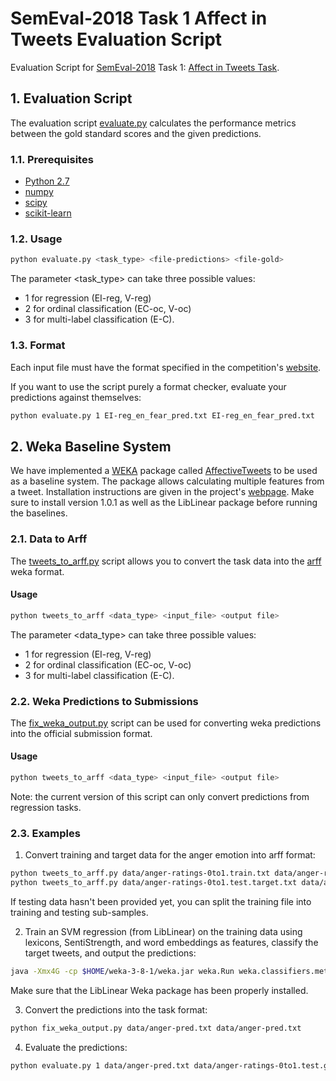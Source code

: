 # SemEval-2018 Task 1 Affect in Tweets Evaluation Script
Evaluation Script for [SemEval-2018](http://alt.qcri.org/semeval2018/) Task 1: [Affect in Tweets Task](http://www.saifmohammad.com/WebPages/affectintweets.htm).  


## 1. Evaluation Script
The evaluation script [evaluate.py](evaluate.py) calculates the performance metrics between the gold standard scores and the given predictions. 


### 1.1. Prerequisites
* [Python 2.7](https://www.python.org/download/releases/2.7/)
* [numpy](http://www.numpy.org/)
* [scipy](http://www.scipy.org/)
* [scikit-learn](http://scikit-learn.org)
### 1.2. Usage


 ```bash
python evaluate.py <task_type> <file-predictions> <file-gold> 
```

The parameter <task_type> can take three possible values:
* 1 for regression (EI-reg, V-reg)
* 2 for ordinal classification (EC-oc, V-oc)
* 3 for multi-label classification (E-C).



### 1.3. Format
Each input file must have the format specified in the competition's [website](http://www.saifmohammad.com/WebPages/affectintweets.htm).  

If you want to use the script purely a format checker, evaluate your predictions against themselves:

 ```bash
python evaluate.py 1 EI-reg_en_fear_pred.txt EI-reg_en_fear_pred.txt
```

## 2. Weka Baseline System
We have implemented a [WEKA](http://www.cs.waikato.ac.nz/~ml/weka/) package called [AffectiveTweets](https://affectivetweets.cms.waikato.ac.nz/) to be used as a baseline system. The package allows calculating multiple features from a tweet. Installation instructions are given in the project's [webpage](https://affectivetweets.cms.waikato.ac.nz/install/). Make sure to install version 1.0.1 as well as the LibLinear package before running the baselines.  

### 2.1. Data to Arff

The [tweets_to_arff.py](tweets_to_arff.py) script allows you to convert the task data into the [arff](http://weka.wikispaces.com/ARFF)  weka format.

#### Usage

 ```bash
python tweets_to_arff <data_type> <input_file> <output file>
```

The parameter <data_type> can take three possible values:
* 1 for regression (EI-reg, V-reg)
* 2 for ordinal classification (EC-oc, V-oc)
* 3 for multi-label classification (E-C).


### 2.2.  Weka Predictions to Submissions

The [fix_weka_output.py](fix_weka_output.py) script can be used for converting weka predictions into the official submission format.   

#### Usage

 ```bash
python tweets_to_arff <data_type> <input_file> <output file>
```

Note: the current version of this script can only convert predictions from regression tasks.


### 2.3. Examples

1. Convert training and target data for the anger emotion into arff format:

 ```bash
python tweets_to_arff.py data/anger-ratings-0to1.train.txt data/anger-ratings-0to1.train.arff
python tweets_to_arff.py data/anger-ratings-0to1.test.target.txt data/anger-ratings-0to1.test.target.arff
```
 If testing data hasn't been provided yet, you can split the training file into training and testing sub-samples. 

2. Train an SVM regression (from LibLinear) on the training data using lexicons, SentiStrength, and word embeddings as features, classify the target tweets, and output the predictions:

 ```bash
java -Xmx4G -cp $HOME/weka-3-8-1/weka.jar weka.Run weka.classifiers.meta.FilteredClassifier -t data/anger-ratings-0to1.train.arff -T data/anger-ratings-0to1.test.target.arff -classifications "weka.classifiers.evaluation.output.prediction.CSV -use-tab -p first-last -file data/anger-pred.csv" -F "weka.filters.MultiFilter -F \"weka.filters.unsupervised.attribute.TweetToEmbeddingsFeatureVector -I 2 -B $HOME/wekafiles/packages/AffectiveTweets/resources/w2v.twitter.edinburgh.100d.csv.gz -S 0 -K 15 -L -O\" -F \"weka.filters.unsupervised.attribute.TweetToLexiconFeatureVector -I 2 -A -D -F -H -J -L -N -P -Q -R -T -U -O\" -F \"weka.filters.unsupervised.attribute.TweetToSentiStrengthFeatureVector -I 2 -U -O\" -F \"weka.filters.unsupervised.attribute.Reorder -R 5-last,4\"" -W weka.classifiers.functions.LibLINEAR -- -S 12 -C 1.0 -E 0.001 -B 1.0 -L 0.1 -I 1000 
```

 Make sure that the LibLinear Weka package has been properly installed. 

3. Convert the predictions into the task format:

 ```bash
python fix_weka_output.py data/anger-pred.txt data/anger-pred.txt
 ```
 
4. Evaluate the predictions: 
 
 ```bash
python evaluate.py 1 data/anger-pred.txt data/anger-ratings-0to1.test.gold.txt
 ```
